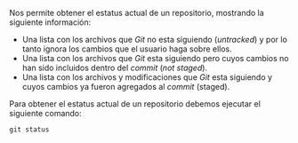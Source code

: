 Nos permite obtener el estatus actual de un repositorio, mostrando la siguiente información:

- Una lista con los archivos que *Git* no esta siguiendo (*untracked*) y por lo tanto ignora los cambios que el usuario haga sobre ellos.
- Una lista con los archivos que *Git* esta siguiendo pero cuyos cambios no han sido incluidos dentro del *commit* (*not staged*).
- Una lista con los archivos y modificaciones que *Git* esta siguiendo y cuyos cambios ya fueron agregados al *commit* (staged).

Para obtener el estatus actual de un repositorio debemos ejecutar el siguiente comando:

```
git status
```